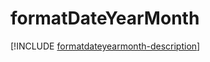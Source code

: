 # formatDateYearMonth

[!INCLUDE [formatdateyearmonth-description](includes/formatdateyearmonth-description.md)]